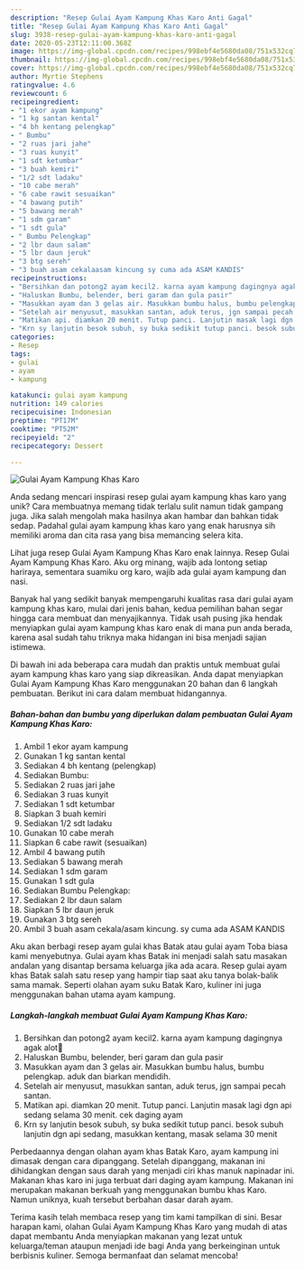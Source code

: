 ```yaml
---
description: "Resep Gulai Ayam Kampung Khas Karo Anti Gagal"
title: "Resep Gulai Ayam Kampung Khas Karo Anti Gagal"
slug: 3938-resep-gulai-ayam-kampung-khas-karo-anti-gagal
date: 2020-05-23T12:11:00.368Z
image: https://img-global.cpcdn.com/recipes/998ebf4e5680da08/751x532cq70/gulai-ayam-kampung-khas-karo-foto-resep-utama.jpg
thumbnail: https://img-global.cpcdn.com/recipes/998ebf4e5680da08/751x532cq70/gulai-ayam-kampung-khas-karo-foto-resep-utama.jpg
cover: https://img-global.cpcdn.com/recipes/998ebf4e5680da08/751x532cq70/gulai-ayam-kampung-khas-karo-foto-resep-utama.jpg
author: Myrtie Stephens
ratingvalue: 4.6
reviewcount: 6
recipeingredient:
- "1 ekor ayam kampung"
- "1 kg santan kental"
- "4 bh kentang pelengkap"
- " Bumbu"
- "2 ruas jari jahe"
- "3 ruas kunyit"
- "1 sdt ketumbar"
- "3 buah kemiri"
- "1/2 sdt ladaku"
- "10 cabe merah"
- "6 cabe rawit sesuaikan"
- "4 bawang putih"
- "5 bawang merah"
- "1 sdm garam"
- "1 sdt gula"
- " Bumbu Pelengkap"
- "2 lbr daun salam"
- "5 lbr daun jeruk"
- "3 btg sereh"
- "3 buah asam cekalaasam kincung sy cuma ada ASAM KANDIS"
recipeinstructions:
- "Bersihkan dan potong2 ayam kecil2. karna ayam kampung dagingnya agak alot🤗"
- "Haluskan Bumbu, belender, beri garam dan gula pasir"
- "Masukkan ayam dan 3 gelas air. Masukkan bumbu halus, bumbu pelengkap. aduk dan biarkan mendidih."
- "Setelah air menyusut, masukkan santan, aduk terus, jgn sampai pecah santan."
- "Matikan api. diamkan 20 menit. Tutup panci. Lanjutin masak lagi dgn api sedang selama 30 menit. cek daging ayam"
- "Krn sy lanjutin besok subuh, sy buka sedikit tutup panci. besok subuh lanjutin dgn api sedang, masukkan kentang, masak selama 30 menit"
categories:
- Resep
tags:
- gulai
- ayam
- kampung

katakunci: gulai ayam kampung 
nutrition: 149 calories
recipecuisine: Indonesian
preptime: "PT17M"
cooktime: "PT52M"
recipeyield: "2"
recipecategory: Dessert

---
```



![Gulai Ayam Kampung Khas Karo](https://img-global.cpcdn.com/recipes/998ebf4e5680da08/751x532cq70/gulai-ayam-kampung-khas-karo-foto-resep-utama.jpg)

Anda sedang mencari inspirasi resep gulai ayam kampung khas karo yang unik? Cara membuatnya memang tidak terlalu sulit namun tidak gampang juga. Jika salah mengolah maka hasilnya akan hambar dan bahkan tidak sedap. Padahal gulai ayam kampung khas karo yang enak harusnya sih memiliki aroma dan cita rasa yang bisa memancing selera kita.

Lihat juga resep Gulai Ayam Kampung Khas Karo enak lainnya. Resep Gulai Ayam Kampung Khas Karo. Aku org minang, wajib ada lontong setiap hariraya, sementara suamiku org karo, wajib ada gulai ayam kampung dan nasi.

Banyak hal yang sedikit banyak mempengaruhi kualitas rasa dari gulai ayam kampung khas karo, mulai dari jenis bahan, kedua pemilihan bahan segar hingga cara membuat dan menyajikannya. Tidak usah pusing jika hendak menyiapkan gulai ayam kampung khas karo enak di mana pun anda berada, karena asal sudah tahu triknya maka hidangan ini bisa menjadi sajian istimewa.


Di bawah ini ada beberapa cara mudah dan praktis untuk membuat gulai ayam kampung khas karo yang siap dikreasikan. Anda dapat menyiapkan Gulai Ayam Kampung Khas Karo menggunakan 20 bahan dan 6 langkah pembuatan. Berikut ini cara dalam membuat hidangannya.

<!--inarticleads1-->

##### Bahan-bahan dan bumbu yang diperlukan dalam pembuatan Gulai Ayam Kampung Khas Karo:

1. Ambil 1 ekor ayam kampung
1. Gunakan 1 kg santan kental
1. Sediakan 4 bh kentang (pelengkap)
1. Sediakan  Bumbu:
1. Sediakan 2 ruas jari jahe
1. Sediakan 3 ruas kunyit
1. Sediakan 1 sdt ketumbar
1. Siapkan 3 buah kemiri
1. Sediakan 1/2 sdt ladaku
1. Gunakan 10 cabe merah
1. Siapkan 6 cabe rawit (sesuaikan)
1. Ambil 4 bawang putih
1. Sediakan 5 bawang merah
1. Sediakan 1 sdm garam
1. Gunakan 1 sdt gula
1. Sediakan  Bumbu Pelengkap:
1. Sediakan 2 lbr daun salam
1. Siapkan 5 lbr daun jeruk
1. Gunakan 3 btg sereh
1. Ambil 3 buah asam cekala/asam kincung. sy cuma ada ASAM KANDIS


Aku akan berbagi resep ayam gulai khas Batak atau gulai ayam Toba biasa kami menyebutnya. Gulai ayam khas Batak ini menjadi salah satu masakan andalan yang disantap bersama keluarga jika ada acara. Resep gulai ayam khas Batak salah satu resep yang hampir tiap saat aku tanya bolak-balik sama mamak. Seperti olahan ayam suku Batak Karo, kuliner ini juga menggunakan bahan utama ayam kampung. 

<!--inarticleads2-->

##### Langkah-langkah membuat Gulai Ayam Kampung Khas Karo:

1. Bersihkan dan potong2 ayam kecil2. karna ayam kampung dagingnya agak alot🤗
1. Haluskan Bumbu, belender, beri garam dan gula pasir
1. Masukkan ayam dan 3 gelas air. Masukkan bumbu halus, bumbu pelengkap. aduk dan biarkan mendidih.
1. Setelah air menyusut, masukkan santan, aduk terus, jgn sampai pecah santan.
1. Matikan api. diamkan 20 menit. Tutup panci. Lanjutin masak lagi dgn api sedang selama 30 menit. cek daging ayam
1. Krn sy lanjutin besok subuh, sy buka sedikit tutup panci. besok subuh lanjutin dgn api sedang, masukkan kentang, masak selama 30 menit


Perbedaannya dengan olahan ayam khas Batak Karo, ayam kampung ini dimasak dengan cara dipanggang. Setelah dipanggang, makanan ini dihidangkan dengan saus darah yang menjadi ciri khas manuk napinadar ini. Makanan khas karo ini juga terbuat dari daging ayam kampung. Makanan ini merupakan makanan berkuah yang menggunakan bumbu khas Karo. Namun uniknya, kuah tersebut berbahan dasar darah ayam. 

Terima kasih telah membaca resep yang tim kami tampilkan di sini. Besar harapan kami, olahan Gulai Ayam Kampung Khas Karo yang mudah di atas dapat membantu Anda menyiapkan makanan yang lezat untuk keluarga/teman ataupun menjadi ide bagi Anda yang berkeinginan untuk berbisnis kuliner. Semoga bermanfaat dan selamat mencoba!
